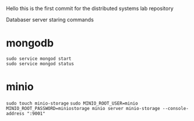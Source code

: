 Hello this is the first commit for the distributed systems lab repository

Databaser server staring commands

# mongodb

`sudo service mongod start` <br>
`sudo service mongod status`

# minio
`sudo touch minio-storage`
`sudo MINIO_ROOT_USER=minio MINIO_ROOT_PASSWORD=miniostorage minio server minio-storage --console-address ":9001"`